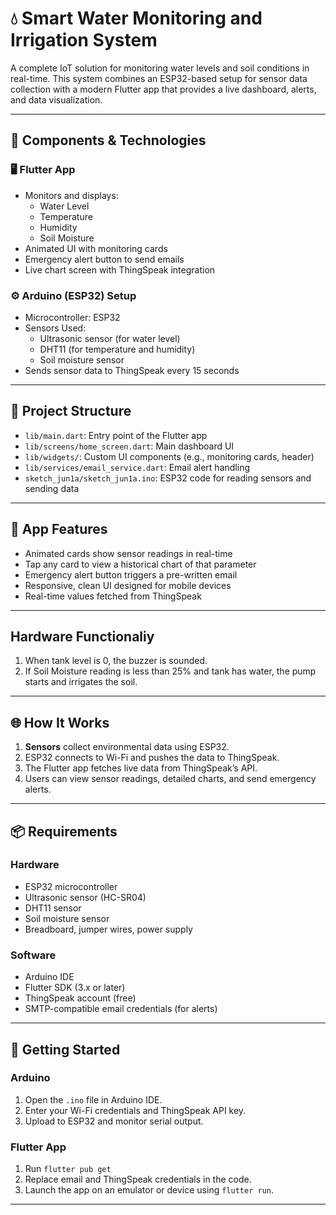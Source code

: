 # 💧 Smart Water Monitoring and Irrigation System

A complete IoT solution for monitoring water levels and soil conditions in real-time. This system combines an ESP32-based setup for sensor data collection with a modern Flutter app that provides a live dashboard, alerts, and data visualization.

---

## 🔧 Components & Technologies

### 🖥️ Flutter App
- Monitors and displays:
  - Water Level
  - Temperature
  - Humidity
  - Soil Moisture
- Animated UI with monitoring cards
- Emergency alert button to send emails
- Live chart screen with ThingSpeak integration

### ⚙️ Arduino (ESP32) Setup
- Microcontroller: ESP32
- Sensors Used:
  - Ultrasonic sensor (for water level)
  - DHT11 (for temperature and humidity)
  - Soil moisture sensor
- Sends sensor data to ThingSpeak every 15 seconds

---

## 📁 Project Structure

- `lib/main.dart`: Entry point of the Flutter app
- `lib/screens/home_screen.dart`: Main dashboard UI
- `lib/widgets/`: Custom UI components (e.g., monitoring cards, header)
- `lib/services/email_service.dart`: Email alert handling
- `sketch_jun1a/sketch_jun1a.ino`: ESP32 code for reading sensors and sending data

---

## 📲 App Features

- Animated cards show sensor readings in real-time
- Tap any card to view a historical chart of that parameter
- Emergency alert button triggers a pre-written email
- Responsive, clean UI designed for mobile devices
- Real-time values fetched from ThingSpeak

---

## Hardware Functionaliy

1. When tank level is 0, the buzzer is sounded.
2. If Soil Moisture reading is less than 25% and tank has water, the pump starts and irrigates the soil.

---

## 🌐 How It Works

1. **Sensors** collect environmental data using ESP32.
2. ESP32 connects to Wi-Fi and pushes the data to ThingSpeak.
3. The Flutter app fetches live data from ThingSpeak’s API.
4. Users can view sensor readings, detailed charts, and send emergency alerts.

---

## 📦 Requirements

### Hardware
- ESP32 microcontroller
- Ultrasonic sensor (HC-SR04)
- DHT11 sensor
- Soil moisture sensor
- Breadboard, jumper wires, power supply

### Software
- Arduino IDE
- Flutter SDK (3.x or later)
- ThingSpeak account (free)
- SMTP-compatible email credentials (for alerts)

---

## 🚀 Getting Started

### Arduino
1. Open the `.ino` file in Arduino IDE.
2. Enter your Wi-Fi credentials and ThingSpeak API key.
3. Upload to ESP32 and monitor serial output.

### Flutter App
1. Run `flutter pub get`
2. Replace email and ThingSpeak credentials in the code.
3. Launch the app on an emulator or device using `flutter run`.

---

